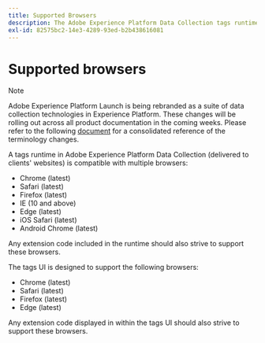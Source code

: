 ```yaml
---
title: Supported Browsers
description: The Adobe Experience Platform Data Collection tags runtime is compatible with multiple browsers.
exl-id: 82575bc2-14e3-4289-93ed-b2b438616081
---
```

# Supported browsers

>[!NOTE]
>
>Adobe Experience Platform Launch is being rebranded as a suite of data collection technologies in Experience Platform. These changes will be rolling out across all product documentation in the coming weeks. Please refer to the following [document](../launch-term-updates.md) for a consolidated reference of the terminology changes.

A tags runtime in Adobe Experience Platform Data Collection (delivered to clients' websites) is compatible with multiple browsers:

- Chrome (latest)
- Safari (latest)
- Firefox (latest)
- IE (10 and above)
- Edge (latest)
- iOS Safari (latest)
- Android Chrome (latest)

Any extension code included in the runtime should also strive to support these browsers.

The tags UI is designed to support the following browsers:

- Chrome (latest)
- Safari (latest)
- Firefox (latest)
- Edge (latest)

Any extension code displayed in within the tags UI should also strive to support these browsers.
